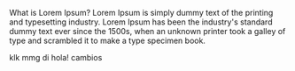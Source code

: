 What is Lorem Ipsum?
Lorem Ipsum is simply dummy text of the printing and typesetting 
industry. Lorem Ipsum has been the industry's standard dummy text ever 
since the 1500s, when an unknown printer took a galley of type and 
scrambled it to make a type specimen book. 

klk mmg di hola!
cambios 